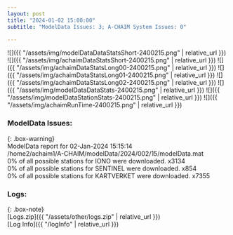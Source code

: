```yaml
---
layout: post
title: "2024-01-02 15:00:00"
subtitle: "ModelData Issues: 3; A-CHAIM System Issues: 0"

---
```


![]({{ "/assets/img/modelDataDataStatsShort-2400215.png" | relative_url }})
![]({{ "/assets/img/achaimDataStatsShort-2400215.png" | relative_url }})
![]({{ "/assets/img/achaimDataStatsLong00-2400215.png" | relative_url }})
![]({{ "/assets/img/achaimDataStatsLong01-2400215.png" | relative_url }})
![]({{ "/assets/img/achaimDataStatsLong02-2400215.png" | relative_url }})
![]({{ "/assets/img/modelDataDataStats-2400215.png" | relative_url }})
![]({{ "/assets/img/modelDataStationStats-2400215.png" | relative_url }})
![]({{ "/assets/img/achaimRunTime-2400215.png" | relative_url }})


### ModelData Issues:  
  
{: .box-warning}  
 ModelData report for 02-Jan-2024 15:15:14   
 /home2/achaim1/A-CHAIM/modelData/2024/002/15/modelData.mat   
 0% of all possible stations for IONO were downloaded. x3134   
 0% of all possible stations for SENTINEL were downloaded. x854   
 0% of all possible stations for KARTVERKET were downloaded. x7355   
  


### Logs:  
  
{: .box-note}  
[Logs.zip]({{ "/assets/other/logs.zip" | relative_url }})  
[Log Info]({{ "/logInfo" | relative_url }})  
